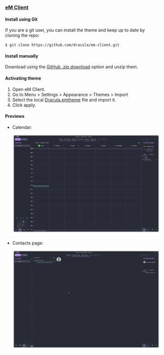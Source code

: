 ### [eM Client](https://www.emclient.com/)

#### Install using Git

If you are a git user, you can install the theme and keep up to date by cloning the repo:

    $ git clone https://github.com/dracula/em-client.git

#### Install manually

Download using the [GitHub .zip download](https://github.com/dracula/em-client/archive/master.zip) option and unzip them.

#### Activating theme

1. Open eM Client.
2. Go to Menu > Settings > Appearance > Themes > Import
3. Select the local [Dracula.emtheme](./Dracula.emtheme) file and import it.
4. Click apply.

#### Previews

* Calendar:

    ![](./examples/dracula_em_client_calendar.png)

* Contacts page:

    ![](./examples/dracula_em_client_contacts.png)

